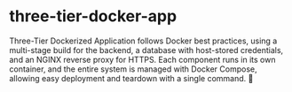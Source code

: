# three-tier-docker-app
Three-Tier Dockerized Application follows Docker best practices, using a multi-stage build for the backend, a database with host-stored credentials, and an NGINX reverse proxy for HTTPS. Each component runs in its own container, and the entire system is managed with Docker Compose, allowing easy deployment and teardown with a single command. 🚀
